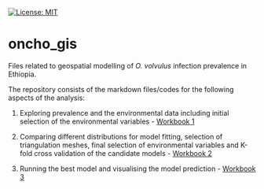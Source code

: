 [![License: MIT](https://img.shields.io/badge/License-MIT-yellow.svg)](https://opensource.org/licenses/MIT)
# oncho_gis
Files related to geospatial modelling of _O. volvulus_ infection prevalence in Ethiopia.

The repository consists of the markdown files/codes for the following aspects of the analysis:

1. Exploring prevalence and the environmental data including initial selection of the environmental variables - [Workbook 1](https://github.com/himal2007/oncho_gis/blob/master/codes/1.-explore_data.md)

2. Comparing different distributions for model fitting, selection of triangulation meshes, final selection of environmental variables and K-fold cross validation of the candidate models - [Workbook 2](https://github.com/himal2007/oncho_gis/blob/master/codes/2.-model_selection_n_fitting.md)

3. Running the best model and visualising the model prediction - [Workbook 3](https://github.com/himal2007/oncho_gis/blob/master/codes/3_run_best_model_n_predict.md)
